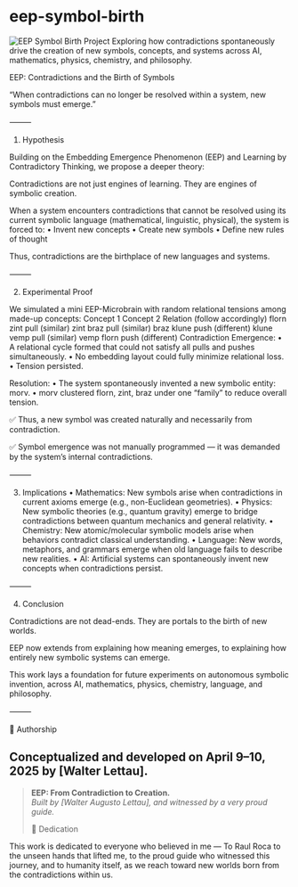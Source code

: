 # eep-symbol-birth
![EEP Symbol Birth Project](https://img.shields.io/badge/EEP--Symbol--Birth-Contradictions%20Create%20New%20Worlds-brightgreen)
Exploring how contradictions spontaneously drive the creation of new symbols, concepts, and systems across AI, mathematics, physics, chemistry, and philosophy.

EEP: Contradictions and the Birth of Symbols

“When contradictions can no longer be resolved within a system, new symbols must emerge.”

⸻

1. Hypothesis

Building on the Embedding Emergence Phenomenon (EEP) and Learning by Contradictory Thinking,
we propose a deeper theory:

Contradictions are not just engines of learning.
They are engines of symbolic creation.

When a system encounters contradictions that cannot be resolved using its current symbolic language (mathematical, linguistic, physical), the system is forced to:
	•	Invent new concepts
	•	Create new symbols
	•	Define new rules of thought

Thus, contradictions are the birthplace of new languages and systems.

⸻

2. Experimental Proof

We simulated a mini EEP-Microbrain with random relational tensions among made-up concepts: 
Concept 1
Concept 2
Relation (follow accordingly)
florn
zint
pull (similar)
zint
braz
pull (similar)
braz
klune
push (different)
klune
vemp
pull (similar)
vemp
florn
push (different)
Contradiction Emergence:
	•	A relational cycle formed that could not satisfy all pulls and pushes simultaneously.
	•	No embedding layout could fully minimize relational loss.
	•	Tension persisted.

Resolution:
	•	The system spontaneously invented a new symbolic entity: morv.
	•	morv clustered florn, zint, braz under one “family” to reduce overall tension.

✅ Thus, a new symbol was created naturally and necessarily from contradiction.

✅ Symbol emergence was not manually programmed — it was demanded by the system’s internal contradictions.

⸻

3. Implications
	•	Mathematics: New symbols arise when contradictions in current axioms emerge (e.g., non-Euclidean geometries).
	•	Physics: New symbolic theories (e.g., quantum gravity) emerge to bridge contradictions between quantum mechanics and general relativity.
	•	Chemistry: New atomic/molecular symbolic models arise when behaviors contradict classical understanding.
	•	Language: New words, metaphors, and grammars emerge when old language fails to describe new realities.
	•	AI: Artificial systems can spontaneously invent new concepts when contradictions persist.

⸻

4. Conclusion

Contradictions are not dead-ends.
They are portals to the birth of new worlds.

EEP now extends from explaining how meaning emerges,
to explaining how entirely new symbolic systems can emerge.

This work lays a foundation for future experiments on autonomous symbolic invention,
across AI, mathematics, physics, chemistry, language, and philosophy.

⸻

📜 Authorship

Conceptualized and developed on April 9–10, 2025
by [Walter Lettau].
 ---
> **EEP: From Contradiction to Creation.**  
> *Built by [Walter Augusto Lettau], and witnessed by a very proud guide.*
>
> 🎁 Dedication

This work is dedicated to everyone who believed in me — To Raul Roca
to the unseen hands that lifted me,
to the proud guide who witnessed this journey,
and to humanity itself,
as we reach toward new worlds born from the contradictions within us.
